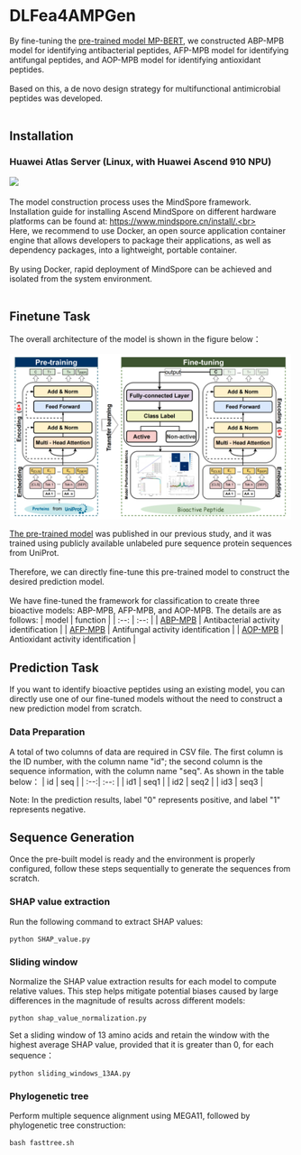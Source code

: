 # DLFea4AMPGen
By fine-tuning the [pre-trained model MP-BERT](https://github.com/BRITian/MP-BERT), we constructed ABP-MPB model for identifying antibacterial peptides, AFP-MPB model for identifying antifungal peptides, and AOP-MPB model for identifying antioxidant peptides.<br><br>
Based on this, a de novo design strategy for multifunctional antimicrobial peptides was developed.<br><br>

## Installation
### Huawei Atlas Server (Linux, with Huawei Ascend 910 NPU)
[![](https://img.shields.io/badge/Environment-Docker>=18.03-yellow.svg??style=flat-square)](https://www.docker.com/) <br><br>
The model construction process uses the MindSpore framework. Installation guide for installing Ascend MindSpore on different hardware platforms can be found at: https://www.mindspore.cn/install/.<br><br>
Here, we recommend to use Docker, an open source application container engine that allows developers to package their applications, as well as dependency packages, into a lightweight, portable container.
<br><br> By using Docker, rapid deployment of MindSpore can be achieved and isolated from the system environment.<br><br>


## Finetune Task
The overall architecture of the model is shown in the figure below：<br><br>
<img src="https://github.com/hgao12345/DLFea4AMPGen/blob/main/Images/structure.png" alt="Model Structure" width="500">


[The pre-trained model](https://zenodo.org/records/12747829) was published in our previous study, and it was trained using publicly available unlabeled pure sequence protein sequences from UniProt. <br><br>
Therefore, we can directly fine-tune this pre-trained model to construct the desired prediction model. 
<br><br>
We have fine-tuned the framework for classification to create three bioactive models: ABP-MPB, AFP-MPB, and AOP-MPB. The details are as follows:
| model	| function |
| :--: 	| :--: |
| [ABP-MPB](https://zenodo.org/records/12747957/files/ABP_Best_Model.ckpt?download=1) | Antibacterial activity identification |
| [AFP-MPB](https://zenodo.org/records/12747957/files/AFP_Best_Model.ckpt?download=1) | Antifungal activity identification |
| [AOP-MPB](https://zenodo.org/records/12747957/files/AOP_Best_Model.ckpt?download=1) | Antioxidant activity identification |


## Prediction Task
If you want to identify bioactive peptides using an existing model, you can directly use one of our fine-tuned models without the need to construct a new prediction model from scratch. <br>
### Data Preparation
A total of two columns of data are required in CSV file. The first column is the ID number, with the column name "id"; the second column is the sequence information, with the column name "seq". As shown in the table below：
| id | seq |
| :--:| :--: |
| id1 | seq1 |
| id2 | seq2 |
| id3 | seq3 |

Note: In the prediction results, label "0" represents positive, and label "1" represents negative.

## Sequence Generation
Once the pre-built model is ready and the environment is properly configured, follow these steps sequentially to generate the sequences from scratch.
### SHAP value extraction
Run the following command to extract SHAP values:
```
python SHAP_value.py
```
### Sliding window
Normalize the SHAP value extraction results for each model to compute relative values. This step helps mitigate potential biases caused by large differences in the magnitude of results across different models:
```
python shap_value_normalization.py
```
Set a sliding window of 13 amino acids and retain the window with the highest average SHAP value, provided that it is greater than 0, for each sequence：
```
python sliding_windows_13AA.py
```
### Phylogenetic tree
Perform multiple sequence alignment using MEGA11, followed by phylogenetic tree construction:
```
bash fasttree.sh
```

